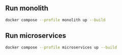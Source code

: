 
## Run monolith

```sh
docker compose --profile monolith up --build
```

## Run microservices

```sh
docker compose --profile microservices up --build
```
